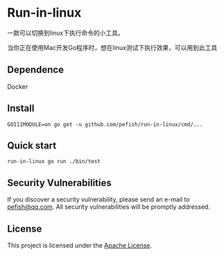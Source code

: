 # Run-in-linux

一款可以切换到linux下执行命令的小工具。

当你正在使用Mac开发Go程序时，想在linux测试下执行效果，可以用到此工具

## Dependence

Docker

## Install

```shell script
GO111MODULE=on go get -u github.com/pefish/run-in-linux/cmd/...
```

## Quick start

```shell
run-in-linux go run ./bin/test
```


## Security Vulnerabilities

If you discover a security vulnerability, please send an e-mail to [pefish@qq.com](mailto:pefish@qq.com). All security vulnerabilities will be promptly addressed.

## License

This project is licensed under the [Apache License](LICENSE).
